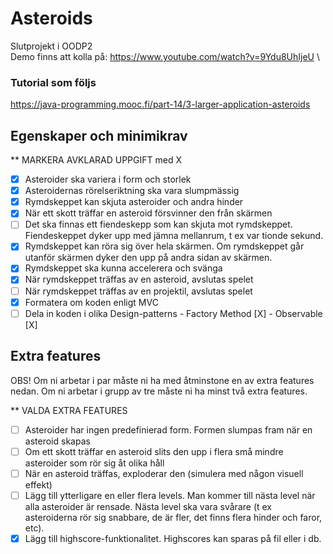 # Asteroids
Slutprojekt i OODP2 \
Demo finns att kolla på: https://www.youtube.com/watch?v=9Ydu8UhIjeU \
### Tutorial som följs
https://java-programming.mooc.fi/part-14/3-larger-application-asteroids

## Egenskaper och minimikrav

** MARKERA AVKLARAD UPPGIFT med X
- [X] Asteroider ska variera i form och storlek
- [X] Asteroidernas rörelseriktning ska vara slumpmässig
- [X] Rymdskeppet kan skjuta asteroider och andra hinder
- [X] När ett skott träffar en asteroid försvinner den från skärmen
- [ ] Det ska finnas ett fiendeskepp som kan skjuta mot rymdskeppet. Fiendeskeppet
      dyker upp med jämna mellanrum, t ex var tionde sekund.
- [X] Rymdskeppet kan röra sig över hela skärmen. Om rymdskeppet går utanför skärmen
      dyker den upp på andra sidan av skärmen.
- [X] Rymdskeppet ska kunna accelerera och svänga
- [X] När rymdskeppet träffas av en asteroid, avslutas spelet
- [ ] När rymdskeppet träffas av en projektil, avslutas spelet
- [X] Formatera om koden enligt MVC
- [ ] Dela in koden i olika Design-patterns
      - Factory Method [X]
      - Observable [X]

## Extra features
OBS! Om ni arbetar i par måste ni ha med åtminstone en av extra features nedan. Om
ni arbetar i grupp av tre måste ni ha minst två extra features.

** VALDA EXTRA FEATURES

- [ ] Asteroider har ingen predefinierad form. Formen slumpas fram när en asteroid skapas
- [ ] Om ett skott träffar en asteroid slits den upp i flera små mindre asteroider som rör
      sig åt olika håll
- [ ] När en asteroid träffas, exploderar den (simulera med någon visuell effekt)
- [ ] Lägg till ytterligare en eller flera levels. Man kommer till nästa level när alla asteroider 
      är rensade. Nästa level ska vara svårare (t ex asteroiderna rör sig snabbare,
      de är fler, det finns flera hinder och faror, etc).
- [X] Lägg till highscore-funktionalitet. Highscores kan sparas på fil eller i db.
